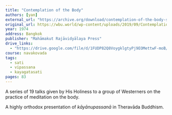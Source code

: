 ```yaml
---
title: "Contemplation of the Body"
authors: [yan]
external_url: "https://archive.org/download/contemplation-of-the-body-somdet-yan/Contemplation%20of%20the%20Body%20-%20Somdet%20Yan_text.pdf"
original_url: https://wbu.world/wp-content/uploads/2019/09/Contemplation-of-the-Body-"Kayanupassana22-1.pdf
year: 1974
address: Bangkok
publisher: "Mahāmakut Rajāvidyālaya Press"
drive_links:
  - "https://drive.google.com/file/d/1FUDP82Q8VoygklgtyPj9EOMettwF-moB/view?usp=drivesdk"
course: navakovada
tags:
  - sati
  - vipassana
  - kayagatasati
pages: 83
---
```


A series of 19 talks given by His Holiness to a group of Westerners on the practice of meditation on the body.

A highly orthodox presentation of *kāyānupassanā* in Theravāda Buddhism.

